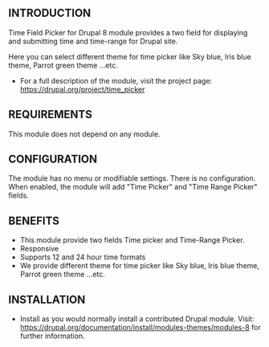 INTRODUCTION
------------

Time Field Picker for Drupal 8 module provides a two field for displaying and
submitting time and time-range for Drupal site.

Here you can select different theme for time picker like Sky blue, Iris blue
theme, Parrot green theme ...etc.

* For a full description of the module, visit the project page:
https://drupal.org/project/time_picker


REQUIREMENTS
------------
This module does not depend on any module.


CONFIGURATION
-------------
The module has no menu or modifiable settings. There is no configuration. When
enabled, the module will add "Time Picker" and "Time Range Picker" fields.

BENEFITS
--------

- This module provide two fields Time picker and Time-Range Picker.
- Responsive
- Supports 12 and 24 hour time formats
- We provide different theme for time picker like Sky blue, Iris blue theme,
  Parrot green theme ...etc.


INSTALLATION
------------
 * Install as you would normally install a contributed Drupal module. Visit:
   https://drupal.org/documentation/install/modules-themes/modules-8
   for further information.

